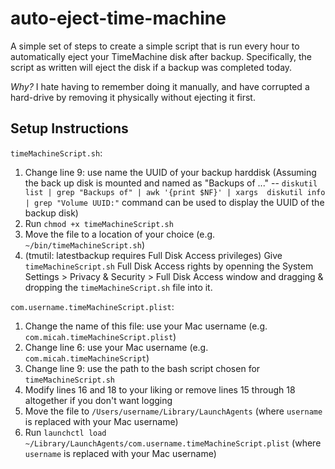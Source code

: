 # auto-eject-time-machine
A simple set of steps to create a simple script that is run every hour to automatically eject your TimeMachine disk after backup. Specifically, the script as written will eject the disk if a backup was completed today.

*Why?* I hate having to remember doing it manually, and have corrupted a hard-drive by removing it physically without ejecting it first.

## Setup Instructions

`timeMachineScript.sh`:
1. Change line 9: use name the UUID of your backup harddisk (Assuming the back up disk is mounted and named as "Backups of ..." -- `diskutil list | grep "Backups of" | awk '{print $NF}' | xargs  diskutil info | grep "Volume UUID:"` command can be used to display the UUID of the backup disk)
2. Run `chmod +x timeMachineScript.sh`
3. Move the file to a location of your choice (e.g. `~/bin/timeMachineScript.sh`)
4. (tmutil: latestbackup requires Full Disk Access privileges) Give `timeMachineScript.sh` Full Disk Access rights by openning the System Settings > Privacy & Security > Full Disk Access window and dragging & dropping the `timeMachineScript.sh` file into it.

`com.username.timeMachineScript.plist`:
1. Change the name of this file: use your Mac username (e.g. `com.micah.timeMachineScript.plist`)
2. Change line 6: use your Mac username (e.g. `com.micah.timeMachineScript`)
3. Change line 9: use the path to the bash script chosen for `timeMachineScript.sh`
4. Modify lines 16 and 18 to your liking or remove lines 15 through 18 altogether if you don't want logging
5. Move the file to `/Users/username/Library/LaunchAgents` (where `username` is replaced with your Mac username)
6. Run `launchctl load ~/Library/LaunchAgents/com.username.timeMachineScript.plist` (where `username` is replaced with your Mac username)
